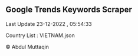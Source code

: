 

## Google Trends Keywords Scraper 
 
Last Update 23-12-2022 , 05:54:33

Country List :
VIETNAM.json



© Abdul Muttaqin 
